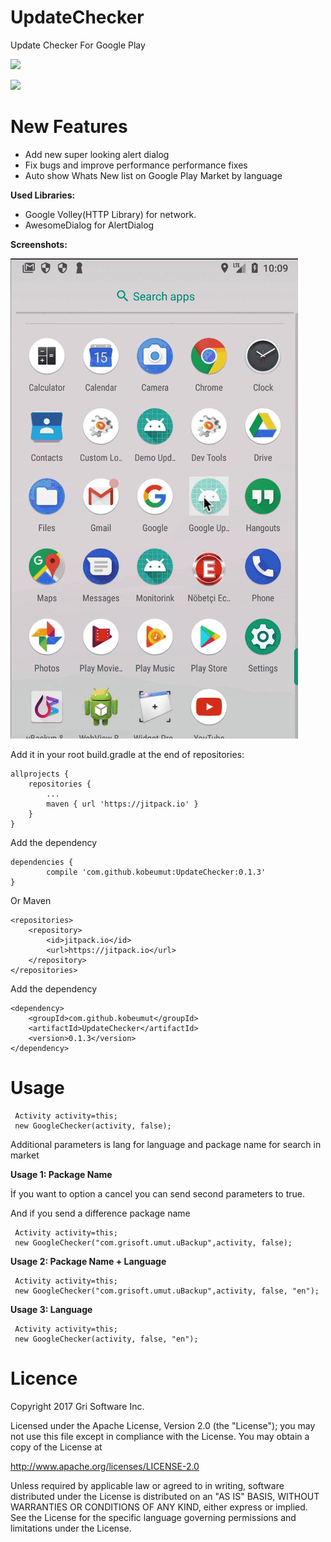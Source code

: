 # UpdateChecker
Update Checker For Google Play

![](/IntroPic/updatechecker.png)

[![](https://jitpack.io/v/kobeumut/UpdateChecker.svg)](https://jitpack.io/#kobeumut/UpdateChecker)

# New Features
* Add new super looking alert dialog
* Fix bugs and improve performance performance fixes
* Auto show Whats New list on Google Play Market by language

**Used Libraries:**

* Google Volley(HTTP Library) for network.
* AwesomeDialog for AlertDialog

**Screenshots:**

![](/IntroPic/updateChecker.gif)

Add it in your root build.gradle at the end of repositories:

	allprojects {
		repositories {
			...
			maven { url 'https://jitpack.io' }
		}
	}


Add the dependency

	dependencies {
	        compile 'com.github.kobeumut:UpdateChecker:0.1.3'
	}
  
  

Or Maven


	<repositories>
		<repository>
		    <id>jitpack.io</id>
		    <url>https://jitpack.io</url>
		</repository>
	</repositories>

 Add the dependency

	<dependency>
	    <groupId>com.github.kobeumut</groupId>
	    <artifactId>UpdateChecker</artifactId>
	    <version>0.1.3</version>
	</dependency>


# Usage


```
 Activity activity=this;
 new GoogleChecker(activity, false);
```

Additional parameters is lang for language and package name for search in market

**Usage 1: Package Name**

İf you want to option a cancel you can send second parameters to true.

And if you send a difference package name
```
 Activity activity=this;
 new GoogleChecker("com.grisoft.umut.uBackup",activity, false);
```

**Usage 2: Package Name + Language**

```
 Activity activity=this;
 new GoogleChecker("com.grisoft.umut.uBackup",activity, false, "en");
```

**Usage 3: Language**

```
 Activity activity=this;
 new GoogleChecker(activity, false, "en");
```



# Licence
Copyright 2017 Gri Software Inc.

Licensed under the Apache License, Version 2.0 (the "License");
you may not use this file except in compliance with the License.
You may obtain a copy of the License at

   http://www.apache.org/licenses/LICENSE-2.0

Unless required by applicable law or agreed to in writing, software
distributed under the License is distributed on an "AS IS" BASIS,
WITHOUT WARRANTIES OR CONDITIONS OF ANY KIND, either express or implied.
See the License for the specific language governing permissions and
limitations under the License.
